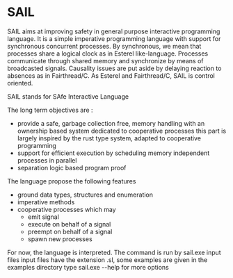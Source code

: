 # SAIL

SAIL aims at improving safety in general purpose interactive programming language. It is a simple imperative 
programming language with support for synchronous concurrent processes. By synchronous, we mean that processes
share a logical clock as in Esterel like-language. Processes communicate through shared memory and synchronize
by means of broadcasted signals. Causality issues are put aside by delaying reaction to absences as in Fairthread/C.
As Esterel and Fairthread/C, SAIL is control oriented. 

SAIL stands for SAfe Interactive Language

The long term objectives are :

- provide a safe, garbage collection free, memory handling with an ownership based system dedicated to cooperative processes
  this part is largely inspired by the rust type system, adapted to cooperative programming
- support for efficient execution by scheduling memory independent processes in parallel
- separation logic based program proof

The language propose the following features

- ground data types, structures and enumeration
- imperative methods
- cooperative processes which may
  - emit signal
  - execute on behalf of a signal
  - preempt on behalf of a signal
  - spawn new processes

For now, the language is interpreted. The command is run by
	sail.exe input files
input files have the extension .sl, some examples are given in the examples directory
	type sail.exe --help for more options
